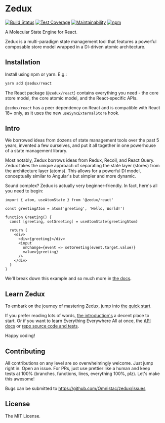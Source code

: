# Zedux

[![Build Status](https://travis-ci.org/bowheart/zedux.svg?branch=master)](https://travis-ci.org/bowheart/zedux)
[![Test Coverage](https://api.codeclimate.com/v1/badges/0459ebf8444c36752eac/test_coverage)](https://codeclimate.com/github/bowheart/zedux/test_coverage)
[![Maintainability](https://api.codeclimate.com/v1/badges/0459ebf8444c36752eac/maintainability)](https://codeclimate.com/github/bowheart/zedux/maintainability)
[![npm](https://img.shields.io/npm/v/zedux.svg)](https://www.npmjs.com/package/zedux)

A Molecular State Engine for React.

Zedux is a multi-paradigm state management tool that features a powerful composable store model wrapped in a DI-driven atomic architecture.

## Installation

Install using npm or yarn. E.g.:

```bash
yarn add @zedux/react
```

The React package (`@zedux/react`) contains everything you need - the core store model, the core atomic model, and the React-specific APIs.

`@zedux/react` has a peer dependency on React and is compatible with React 18+ only, as it uses the new `useSyncExternalStore` hook.

## Intro

We borrowed ideas from dozens of state management tools over the past 5 years, invented a few ourselves, and put it all together in one powerhouse of a state management library.

Most notably, Zedux borrows ideas from Redux, Recoil, and React Query. Zedux takes the unique approach of separating the state layer (stores) from the architecture layer (atoms). This allows for a powerful DI model, conceptually similar to Angular's but simpler and more dynamic.

Sound complex? Zedux is actually very beginner-friendly. In fact, here's all you need to begin:

```tsx
import { atom, useAtomState } from '@zedux/react'

const greetingAtom = atom('greeting', 'Hello, World!')

function Greeting() {
  const [greeting, setGreeting] = useAtomState(greetingAtom)

  return (
    <div>
      <div>{greeting}</div>
      <input
        onChange={event => setGreeting(event.target.value)}
        value={greeting}
      />
    </div>
  )
}
```

We'll break down this example and so much more in [the docs](https://omnistac.github.io/zedux/docs/walkthrough/quick-start).

## Learn Zedux

To embark on the journey of mastering Zedux, jump into [the quick start](https://Omnistac.github.io/zedux/docs/walkthrough/quick-start).

If you prefer reading lots of words, [the introduction's](https://omnistac.github.io/zedux/docs/about/introduction) a decent place to start. Or if you want to learn Everything Everywhere All at once, the [API docs](https://omnistac.github.io/zedux/docs/api/api-overview) or [repo source code and tests](https://github.com/Omnistac/zedux/tree/master/packages).

Happy coding!

## Contributing

All contributions on any level are so overwhelmingly welcome. Just jump right in. Open an issue. For PRs, just use prettier like a human and keep tests at 100% (branches, functions, lines, everything 100%, plz). Let's make this awesome!

Bugs can be submitted to https://github.com/Omnistac/zedux/issues

## License

The MIT License.
